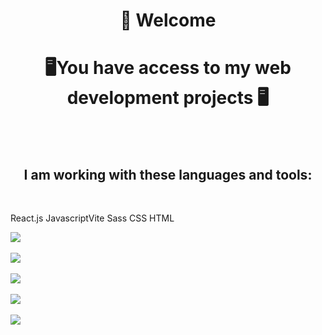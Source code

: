 <h1 align="center"> 👋 Welcome </h1>

<h1 align="center">🖥️You have access to my web development projects 🖥️ </h1>
</br>
</br>
<h2 align="center">I am working with these languages and tools:</h2>
<p align="center">
  <br href="https://skillicons.dev">
    <p>React.js JavascriptVite Sass CSS HTML</p>
    <img src="https://skillicons.dev/icons?i=react,js,vite,sass,css,html" /> </br></br>
    <img src="https://skillicons.dev/icons?i=react,js,vite,sass,css,html" /> </br></br>
    <img src="https://skillicons.dev/icons?i=npm,nodejs,mongodb,postman" /></br></br>
    <img src="https://skillicons.dev/icons?i=git,github,vercel" /></br></br>
    <img src="https://skillicons.dev/icons?i=figma,notion" /></br></br>
  </a>
</p>  


